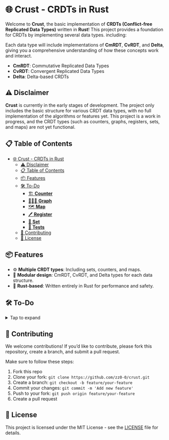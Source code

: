 # 🌐 Crust - CRDTs in Rust

Welcome to **Crust**, the basic implementation of **CRDTs (Conflict-free Replicated Data Types)** written in **Rust**! This project provides a foundation for CRDTs by implementing several data types. including:

Each data type will include implementations of **CmRDT**, **CvRDT**, and **Delta**, giving you a comprehensive understanding of how these concepts work and interact.

- **CmRDT**: Commutative Replicated Data Types
- **CvRDT**: Convergent Replicated Data Types
- **Delta**: Delta-based CRDTs

## ⚠️ Disclaimer

**Crust** is currently in the early stages of development. The project only includes the basic structure for various CRDT data types, with no full implementation of the algorithms or features yet. This project is a work in progress, and the CRDT types (such as counters, graphs, registers, sets, and maps) are not yet functional.

## 📋 Table of Contents

- [🌐 Crust - CRDTs in Rust](#-crust---crdts-in-rust)
  - [⚠️ Disclaimer](#️-disclaimer)
  - [📋 Table of Contents](#-table-of-contents)
  - [📦 Features](#-features)
  - [🛠️ To-Do](#️-to-do)
    - [🏗️ **Counter**](#️-counter)
    - [🧑‍🤝‍🧑 **Graph**](#-graph)
    - [🗺️ **Map**](#️-map)
    - [🖊️ **Register**](#️-register)
    - [🛑 **Set**](#-set)
    - [🧪 **Tests**](#-tests)
  - [🤝 Contributing](#-contributing)
  - [📄 License](#-license)

## 📦 Features

- ⚙️ **Multiple CRDT types**: Including sets, counters, and maps.
- 🧩 **Modular design**: CmRDT, CvRDT, and Delta types for each data structure.
- 🦀 **Rust-based**: Written entirely in Rust for performance and safety.

## 🛠️ To-Do

<details> <summary>Tap to expand</summary>

### 🏗️ **Counter**

- [ ] **GCounter**: Implement a grow-only counter.
- [ ] **PNCounter**: Implement a positive-negative counter.

### 🧑‍🤝‍🧑 **Graph**

- [ ] **AWGraph**: Implement an add-wins graph.
- [ ] **GGraph**: Implement a grow-only graph.
- [ ] **ORGraph**: Implement an observed-remove graph.
- [ ] **TPGraph**: Implement a 2-phase graph.

### 🗺️ **Map**

- [ ] Implement a **Map** CRDT.

### 🖊️ **Register**

- [ ] **LWWRegister**: Implement a last-write-wins register.
- [ ] **MVRegister**: Implement a multi-value register.

### 🛑 **Set**

- [ ] **AWSet**: Implement an add-wins set.
- [ ] **GSet**: Implement a grow-only set.
- [ ] **ORSet**: Implement an observed-remove set.
- [ ] **RWSet**: Implement a read-write set.
- [ ] **TPSet**: Implement a two-phase set.

### 🧪 **Tests**

- [ ] Write unit tests for **GCounter**.
- [ ] Write unit tests for **PNCounter**.
- [ ] Write unit tests for **AWGraph**.
- [ ] Write unit tests for **GGraph**.
- [ ] Write unit tests for **ORGraph**.
- [ ] Write unit tests for **TPGraph**.
- [ ] Write unit tests for **Map**.
- [ ] Write unit tests for **LWWRegister**.
- [ ] Write unit tests for **MVRegister**.
- [ ] Write unit tests for **AWSet**.
- [ ] Write unit tests for **GSet**.
- [ ] Write unit tests for **ORSet**.
- [ ] Write unit tests for **RWSet**.
- [ ] Write unit tests for **TPSet**.

</details>

## 🤝 Contributing

We welcome contributions! If you’d like to contribute, please fork this repository, create a branch, and submit a pull request.

Make sure to follow these steps:

1. Fork this repo
2. Clone your fork: `git clone https://github.com/zz0-0/crust.git`
3. Create a branch: `git checkout -b feature/your-feature`
4. Commit your changes: `git commit -m 'Add new feature'`
5. Push to your fork: `git push origin feature/your-feature`
6. Create a pull request

## 📄 License

This project is licensed under the MIT License - see the [LICENSE](../LICENSE) file for details.
